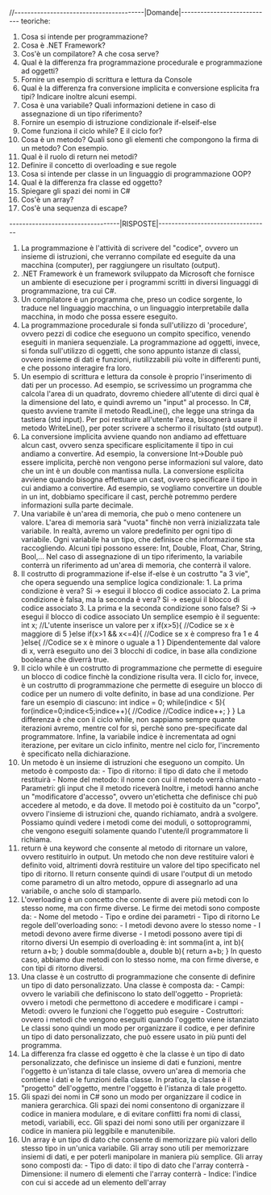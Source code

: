 //----------------------------------------|Domande|----------------------------
teoriche:
1. Cosa si intende per programmazione?
2. Cosa è .NET Framework?
3. Cos'è un compilatore? A che cosa serve?
4. Qual è la differenza fra programmazione procedurale e programmazione ad oggetti?
5. Fornire un esempio di scrittura e lettura da Console
6. Qual è la differenza fra conversione implicita e conversione esplicita fra tipi? Indicare inoltre alcuni esempi.
7. Cosa è una variabile? Quali informazioni detiene in caso di assegnazione di un tipo riferimento?
8. Fornire un esempio di istruzione condizionale if-elseif-else
9. Come funziona il ciclo while? E il ciclo for?
10. Cosa è un metodo? Quali sono gli elementi che compongono la firma di un metodo? Con esempio. 
11. Qual è il ruolo di return nei metodi?
12. Definire il concetto di overloading e sue regole
13. Cosa si intende per classe in un linguaggio di programmazione OOP?
14. Qual è la differenza fra classe ed oggetto?
15. Spiegare gli spazi dei nomi in C#
16. Cos'è un array?
17. Cos'è una sequenza di escape?

----------------------------------|RISPOSTE|----------------------------------
1. La programmazione è l'attività di scrivere del "codice", ovvero un insieme di istruzioni, che verranno compilate ed eseguite da
    una macchina (computer), per raggiungere un risultato (output).
2. .NET Framework è un framework sviluppato da Microsoft che fornisce un ambiente di esecuzione per i programmi scritti in diversi
    linguaggi di programmazione, tra cui C#.
3. Un compilatore è un programma che, preso un codice sorgente, lo traduce nel linguaggio macchina, o un linguaggio interpretabile dalla macchina,
    in modo che possa essere eseguito.
4. La programmazione procedurale si fonda sull'utilizzo di 'procedure', ovvero pezzi di codice che eseguono un compito specifico, venendo eseguiti
    in maniera sequenziale. La programmazione ad oggetti, invece, si fonda sull'utilizzo di oggetti, che sono appunto istanze di classi, ovvero insieme di dati e funzioni,
    riutilizzabili più volte in differenti punti, e che possono interagire fra loro.
5. Un esempio di scrittura e lettura da console è proprio l'inserimento di dati per un processo. Ad esempio, se scrivessimo un programma che calcola
    l'area di un quadrato, dovremo chiedere all'utente di dirci qual è la dimensione del lato, e quindi avremo un "input" al processo. In C#, questo
    avviene tramite il metodo ReadLine(), che legge una stringa da tastiera (std input). Per poi restituire all'utente l'area, bisognerà usare il metodo
    WriteLine(), per poter scrivere a schermo il risultato (std output).
6.  La conversione implicita avviene quando non andiamo ad effettuare alcun cast, ovvero senza specificare esplicitamente il tipo in cui andiamo a convertire.
    Ad esempio, la conversione Int->Double può essere implicita, perchè non vengono perse informazioni sul valore, dato che un int è un double con mantissa nulla.
    La conversione esplicita avviene quando bisogna effettuare un cast, ovvero specificare il tipo in cui andiamo a convertire. Ad esempio, se vogliamo convertire
    un double in un int, dobbiamo specificare il cast, perchè potremmo perdere informazioni sulla parte decimale.
7. Una variabile è un'area di memoria, che può o meno contenere un valore. L'area di memoria sarà "vuota" finchè non verrà inizializzata tale variabile. In realtà,
    avremo un valore predefinito per ogni tipo di variabile. Ogni variabile ha un tipo, che definisce che informazione sta raccogliendo. Alcuni tipi possono essere:
        Int, Double, Float, Char, String, Bool,...
    Nel caso di assegnazione di un tipo riferimento, la variabile conterrà un riferimento ad un'area di memoria, che conterrà il valore.
8. Il costrutto di programmazione if-else if-else è un costrutto "a 3 vie", che opera seguendo una semplice logica condizionale:
        1. La prima condizione è vera? Si -> esegui il blocco di codice associato
        2. La prima condizione è falsa, ma la seconda è vera? Si -> esegui il blocco di codice associato
        3. La prima e la seconda condizione sono false? Si -> esegui il blocco di codice associato
    Un semplice esempio è il seguente:
        int x;
        //L'utente inserisce un valore per x
        if(x>5){
            //Codice se x è maggiore di 5
        }else if(x>1 && x<=4){
            //Codice se x è compreso fra 1 e 4
        }else{
            //Codice se x è minore o uguale a 1
        }
    Dipendentemente dal valore di x, verrà eseguito uno dei 3 blocchi di codice, in base alla condizione booleana che diverrà true.
9. Il ciclo while è un costrutto di programmazione che permette di eseguire un blocco di codice finchè la condizione risulta vera.
    Il ciclo for, invece, è un costrutto di programmazione che permette di eseguire un blocco di codice per un numero di volte definito,
    in base ad una condizione.
    Per fare un esempio di ciascuno:
        int indice = 0;
        while(indice < 5){                      for(indice=0;indice<5;indice++){
            //Codice                              //Codice
            indice++;                           }
        }
    La differenza è che con il ciclo while, non sappiamo sempre quante iterazioni avremo, mentre col for sì, perchè sono pre-specificate dal programmatore.
    Infine, la variabile indice è incrementata ad ogni iterazione, per evitare un ciclo infinito, mentre nel ciclo for, l'incremento è specificato nella dichiarazione.
10. Un metodo è un insieme di istruzioni che eseguono un compito. Un metodo è composto da:
        - Tipo di ritorno: il tipo di dato che il metodo restituirà
        - Nome del metodo: il nome con cui il metodo verrà chiamato
        - Parametri: gli input che il metodo riceverà
    Inoltre, i metodi hanno anche un "modificatore d'accesso", ovvero un'etichetta che definisce chi può accedere al metodo, e da dove.
    Il metodo poi è costituito da un "corpo", ovvero l'insieme di istruzioni che, quando richiamato, andrà a svolgere. Possiamo quindi vedere i metodi come dei
        moduli, o sottoprogrammi, che vengono eseguiti solamente quando l'utente/il programmatore li richiama.
11. return è una keyword che consente al metodo di ritornare un valore, ovvero restituirlo in output. Un metodo che non deve restituire valori è definito void, altrimenti
        dovrà restituire un valore del tipo specificato nel tipo di ritorno. Il return consente quindi di usare l'output di un metodo come parametro di un altro metodo, oppure
        di assegnarlo ad una variabile, o anche solo di stamparlo.
12. L'overloading è un concetto che consente di avere più metodi con lo stesso nome, ma con firme diverse. Le firme dei metodi sono composte da:
        - Nome del metodo
        - Tipo e ordine dei parametri
        - Tipo di ritorno
    Le regole dell'overloading sono:
        - I metodi devono avere lo stesso nome
        - I metodi devono avere firme diverse
        - I metodi possono avere tipi di ritorno diversi
    Un esempio di overloading è:
        int somma(int a, int b){
            return a+b;
        }
        double somma(double a, double b){
            return a+b;
        }
    In questo caso, abbiamo due metodi con lo stesso nome, ma con firme diverse, e con tipi di ritorno diversi.
13. Una classe è un costrutto di programmazione che consente di definire un tipo di dato personalizzato. Una classe è composta da:
        - Campi: ovvero le variabili che definiscono lo stato dell'oggetto
        - Proprietà: ovvero i metodi che permettono di accedere e modificare i campi
        - Metodi: ovvero le funzioni che l'oggetto può eseguire
        - Costruttori: ovvero i metodi che vengono eseguiti quando l'oggetto viene istanziato
    Le classi sono quindi un modo per organizzare il codice, e per definire un tipo di dato personalizzato, che può essere usato in più punti del programma.
14. La differenza fra classe ed oggetto è che la classe è un tipo di dato personalizzato, che definisce un insieme di dati e funzioni, mentre l'oggetto è un'istanza di tale classe,
        ovvero un'area di memoria che contiene i dati e le funzioni della classe. In pratica, la classe è il "progetto" dell'oggetto, mentre l'oggetto è l'istanza di tale progetto.
15. Gli spazi dei nomi in C# sono un modo per organizzare il codice in maniera gerarchica. Gli spazi dei nomi consentono di organizzare il codice in maniera modulare, e di evitare
        conflitti fra nomi di classi, metodi, variabili, ecc. Gli spazi dei nomi sono utili per organizzare il codice in maniera più leggibile e manutenibile.
16. Un array è un tipo di dato che consente di memorizzare più valori dello stesso tipo in un'unica variabile. Gli array sono utili per memorizzare insiemi di dati, e per poterli
        manipolare in maniera più semplice. Gli array sono composti da:
            - Tipo di dato: il tipo di dato che l'array conterrà
            - Dimensione: il numero di elementi che l'array conterrà
            - Indice: l'indice con cui si accede ad un elemento dell'array
